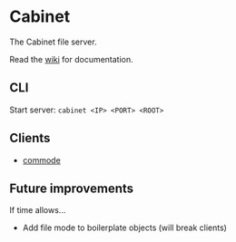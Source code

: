 Cabinet
=======

The Cabinet file server.

Read the [wiki](https://github.com/MHmorgan/cabinet/wiki) for documentation.

CLI
---

Start server: `cabinet <IP> <PORT> <ROOT>`


Clients
-------

* [commode](https://github.com/MHmorgan/commode)

Future improvements
-------------------

If time allows...

* Add file mode to boilerplate objects (will break clients)
